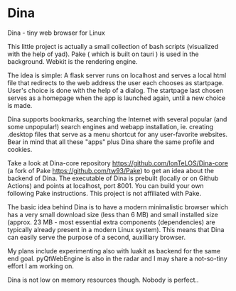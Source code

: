 # Dina
Dina - tiny web browser for Linux

This little project is actually a small collection of bash scripts (visualized with the help of yad). Pake ( which is built on tauri )  is used in the background. Webkit is the rendering engine.

The idea is simple: A flask server runs on localhost and serves a local html file that redirects to the web address the user each chooses as startpage. User's choice is done with the help of a dialog. The startpage last chosen serves as a homepage when the app is launched again, until a new choice is made. 

Dina supports bookmarks, searching the Internet with several popular (and some unpopular!) search engines and webapp installation, ie. creating .desktop files that serve as a menu shortcut for any user-favorite websites. Bear in mind that all these "apps" plus Dina share the same profile and cookies. 

Take a look at Dina-core repository https://github.com/IonTeLOS/Dina-core (a fork of Pake https://github.com/tw93/Pake) to get an idea about the backend of Dina. The executable of Dina is prebuilt (locally or on Github Actions) and points at localhost, port 8001. You can build your own following Pake instructions. This project is not affiliated with Pake.  

The basic idea behind Dina is to have a modern minimalistic browser which has a very small download size (less than 6 MB) and small installed size (approx. 23 MB - most essential extra components (dependencies) are typically already present in a modern Linux system). This means that Dina can easily serve the purpose of a second, auxilliary browser.

My plans include experimenting also with luakit as backend for the same end goal. pyQtWebEngine is also in the radar and I may share a not-so-tiny effort I am working on.

Dina is not low on memory resources though. Nobody is perfect..
